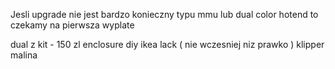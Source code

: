 Jesli upgrade nie jest bardzo konieczny typu mmu lub dual color hotend to czekamy na pierwsza wyplate

dual z kit - 150 zl
enclosure diy ikea lack ( nie wczesniej niz prawko )
klipper malina